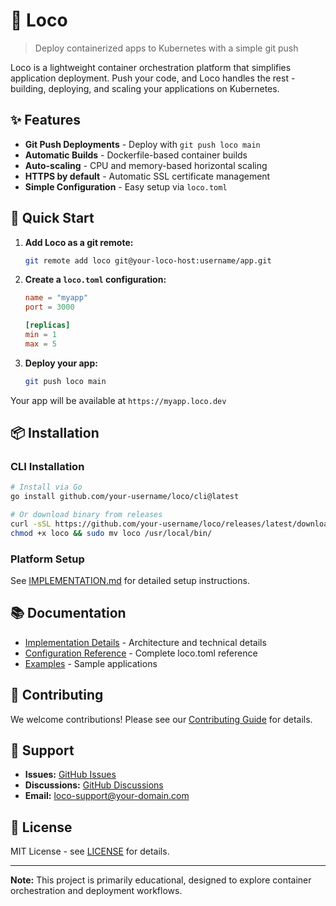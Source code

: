 # 🚂 Loco

> Deploy containerized apps to Kubernetes with a simple git push

Loco is a lightweight container orchestration platform that simplifies application deployment. Push your code, and Loco handles the rest - building, deploying, and scaling your applications on Kubernetes.

## ✨ Features

- **Git Push Deployments** - Deploy with `git push loco main`
- **Automatic Builds** - Dockerfile-based container builds
- **Auto-scaling** - CPU and memory-based horizontal scaling
- **HTTPS by default** - Automatic SSL certificate management
- **Simple Configuration** - Easy setup via `loco.toml`

## 🚀 Quick Start

1. **Add Loco as a git remote:**
   ```bash
   git remote add loco git@your-loco-host:username/app.git
   ```

2. **Create a `loco.toml` configuration:**
   ```toml
   name = "myapp"
   port = 3000
   
   [replicas]
   min = 1
   max = 5
   ```

3. **Deploy your app:**
   ```bash
   git push loco main
   ```

Your app will be available at `https://myapp.loco.dev`

## 📦 Installation

### CLI Installation
```bash
# Install via Go
go install github.com/your-username/loco/cli@latest

# Or download binary from releases
curl -sSL https://github.com/your-username/loco/releases/latest/download/loco-linux-amd64 -o loco
chmod +x loco && sudo mv loco /usr/local/bin/
```

### Platform Setup
See [IMPLEMENTATION.md](./IMPLEMENTATION.md) for detailed setup instructions.

## 📚 Documentation

- [Implementation Details](./IMPLEMENTATION.md) - Architecture and technical details
- [Configuration Reference](./docs/configuration.md) - Complete loco.toml reference
- [Examples](./examples/) - Sample applications

## 🤝 Contributing

We welcome contributions! Please see our [Contributing Guide](./CONTRIBUTING.md) for details.

## 📧 Support

- **Issues:** [GitHub Issues](https://github.com/your-username/loco/issues)
- **Discussions:** [GitHub Discussions](https://github.com/your-username/loco/discussions)
- **Email:** loco-support@your-domain.com

## 📄 License

MIT License - see [LICENSE](./LICENSE) for details.

---

**Note:** This project is primarily educational, designed to explore container orchestration and deployment workflows.